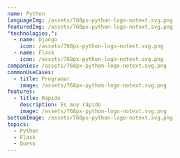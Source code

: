 ```yaml
---
name: Python
languageImg: /assets/768px-python-logo-notext.svg.png
featuredImg: /assets/768px-python-logo-notext.svg.png
"technologies,":
  - name: Django
    icon: /assets/768px-python-logo-notext.svg.png
  - name: Flask
    icon: /assets/768px-python-logo-notext.svg.png
companies: /assets/768px-python-logo-notext.svg.png
commonUseCases:
  - title: Programar
    image: /assets/768px-python-logo-notext.svg.png
features:
  - title: Rápido
    description: Es muy rápido
    image: /assets/768px-python-logo-notext.svg.png
bottomImage: /assets/768px-python-logo-notext.svg.png
topics:
  - Python
  - Flask
  - Queso
---
```

